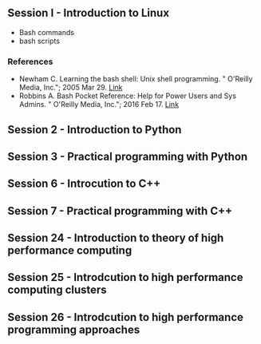 
## Session I - Introduction to Linux

* Bash commands
* bash scripts

### References

* Newham C. Learning the bash shell: Unix shell programming. " O'Reilly Media, Inc."; 2005 Mar 29. [Link](https://www.oreilly.com/library/view/learning-the-bash/0596009658/)
* Robbins A. Bash Pocket Reference: Help for Power Users and Sys Admins. " O'Reilly Media, Inc."; 2016 Feb 17. [Link](https://www.oreilly.com/library/view/bash-pocket-reference/9781491941584/)

## Session 2 - Introduction to Python

## Session 3 - Practical programming with Python

## Session 6 - Introcution to C++

## Session 7 - Practical programming with C++

## Session 24 - Introduction to theory of high performance computing 

## Session 25 - Introdcution to high performance computing clusters

## Session 26 - Introdcution to high performance programming approaches
